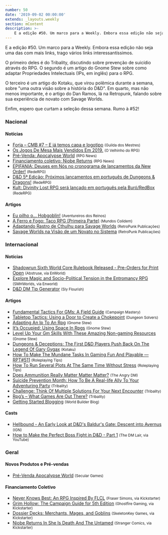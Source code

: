 ```yaml
---
number: 50
date: '2019-09-02 00:00:00'
extends: _layouts.weekly
section: mContent
description: >-
    E a edição #50. Um marco para a Weekly. Embora essa edição não seja uma das com mais links, trago vários links interessantíssimos. O primeiro deles é do Tribality, discutindo sobre prevenção de suicídio através do RPG. O segundo é um artigo do Gnome Stew sobre como adaptar Proprieda
---
```


E a edição #50. Um marco para a Weekly. Embora essa edição não seja uma das com mais links, trago vários links interessantíssimos.

O primeiro deles é do Tribality, discutindo sobre prevenção de suicídio através do RPG. O segundo é um artigo do Gnome Stew sobre como adaptar Propriedades Intelectuais (IPs, em inglês) para o RPG.

O terceiro é um artigo do Kotaku, que virou polêmica durante a semana, sobre &quot;uma outra visão sobre a história do D&amp;D&quot;. Em quarto, mas não menos importante, é o artigo do Dan Ramos, lá na Retropunk, falando sobre sua experiência de novato com Savage Worlds.

Enfim, espero que curtam a seleção dessa semana. Rumo à #52!

### Nacional

#### Notícias

- [Forja – CMB #7 – E já temos capa e logotipo] <small>(Guilda dos Mestres)</small>
- [Os Jogos De Mesa Mais Vendidos Em 2019.] <small>(O Velhinho do RPG)</small>
- [Pré-Venda: Apocalypse World] <small>(RPG News)</small>
- [Financiamento coletivo: Niobe Returns] <small>(RPG News)</small>
- [EPIFANIA: Deuses em Nós no cronograma de lançamentos da New Order!] <small>(RedeRPG)</small>
- [D&amp;D 5ª Edição: Próximos lançamentos em português de Dungeons &amp; Dragons!] <small>(RedeRPG)</small>
- [Kult: Divinity Lost RPG será lançado em português pela Buró/RedBox] <small>(RedeRPG)</small>

#### Artigos

- [Eu pilho o… Hobgoblin!] <small>(Aventureiros dos Reinos)</small>
- [A Ferro e Fogo: Taco RPG (Primeira Parte)] <small>(Mundos Colidem)</small>
- [Adaptando Rastro de Cthulhu para Savage Worlds] <small>(RetroPunk Publicações)</small>
- [Savage Worlds na Visão de um Novato no Sistema] <small>(RetroPunk Publicações)</small>

### Internacional

#### Notícias

- [Shadowrun Sixth World Core Rulebook Released - Pre-Orders for Print Open] <small>(Abstruse, via EnWorld)</small>
- [Explore Magic and Socio-Political Tension in the Entromancy RPG] <small>(SMHWorlds, via Enworld)</small>
- [D&amp;D DM Tip Generator] <small>(Sly Flourish)</small>

#### Artigos

- [Fundamental Tactics For GMs: A Field Guide] <small>(Campaign Mastery)</small>
- [Tabletop Tactics: Using a Door to Create a Chokepoint] <small>(Dungeon Solvers)</small>
- [Adapting An Ip To An Rpg] <small>(Gnome Stew)</small>
- [It’s Occupied; Using Space In Rpgs] <small>(Gnome Stew)</small>
- [Level Up Your Gm Skills With These Amazing Non-gaming Resources] <small>(Gnome Stew)</small>
- [Dungeons &amp; Deceptions: The First D&amp;D Players Push Back On The Legend Of Gary Gygax] <small>(Kotaku)</small>
- [How To Make The Mundane Tasks In Gaming Fun And Playable — RPT#511] <small>(Roleplaying Tips)</small>
- [How To Run Several Plots At The Same Time Without Stress] <small>(Roleplaying Tips)</small>
- [Does Ammunition Really Matter Matter Matter?] <small>(The Angry DM)</small>
- [Suicide Prevention Month: How To Be A Real-life Ally To Your Adventuring Party] <small>(Tribality)</small>
- [Challenge: Think Of Multiple Solutions For Your Next Encounter] <small>(Tribality)</small>
- [Rpg’s – What Games Are Out There?] <small>(Tribality)</small>
- [Getting Started Blogging] <small>(World Builder Blog)</small>

#### Casts

- [Hellbound - An Early Look at D&amp;D&#039;s Baldur&#039;s Gate: Descent into Avernus] <small>(IGN)</small>
- [How to Make the Perfect Boss Fight in D&amp;D - Part 1] <small>(The DM Lair, via YouTube)</small>

### Geral

#### Novos Produtos e Pré-vendas

- [Pré-Venda Apocalypse World] <small>(Secular Games)</small>

#### Financiamento Coletivo

- [Never Knows Best: An RPG Inspired By FLCL] <small>(Fraser Simons, via Kickstarter)</small>
- [Grim Hollow: The Campaign Guide for 5th Edition] <small>(Ghostfire Gaming, via Kickstarter)</small>
- [Dossier Decks: Merchants, Mages, and Goblins] <small>(SkeletonKey Games, via Kickstarter)</small>
- [Niobe Returns In She Is Death And The Untamed] <small>(Stranger Comics, via Kickstarter)</small>


[Savage Worlds na Visão de um Novato no Sistema]: https://retropunk.com.br/editora/savage-worlds-na-visao-de-um-novato-no-sistema/
[Forja – CMB #7 – E já temos capa e logotipo]: http://guildadosmestres.com.br/2019/08/26/forja-cmb-7-e-ja-temos-capa-e-logotipo/
[D&amp;D DM Tip Generator]: http://slyflourish.com/dm_tip_generator.html
[Fundamental Tactics For GMs: A Field Guide]: http://www.campaignmastery.com/blog/tactics-4-gms-a-field-guide/
[Shadowrun Sixth World Core Rulebook Released - Pre-Orders for Print Open]: https://www.enworld.org/threads/shadowrun-sixth-world-core-rulebook-released-pre-orders-for-print-open.666944/
[Dungeons &amp; Deceptions: The First D&amp;D Players Push Back On The Legend Of Gary Gygax]: https://kotaku.com/dungeons-deceptions-the-first-d-d-players-push-back-1837516834
[A Ferro e Fogo: Taco RPG (Primeira Parte)]: https://www.mundoscolidem.com.br/taco-rpg-i/
[How To Run Several Plots At The Same Time Without Stress]: https://www.roleplayingtips.com/adventure-building/how-to-run-several-plots-at-the-same-time-without-stress/
[Hellbound - An Early Look at D&amp;D&#039;s Baldur&#039;s Gate: Descent into Avernus]: https://uk.ign.com/articles/2019/08/26/dnd-baldurs-gate-avernus-preview-play-session-ign-hellbound
[Explore Magic and Socio-Political Tension in the Entromancy RPG]: https://www.enworld.org/threads/explore-magic-and-socio-political-tension-in-the-entromancy-rpg.666704/#new_tab?utm_source=rss&amp;utm_medium=rss&amp;utm_campaign=explore-magic-and-socio-political-tension-in-the-entromancy-rpg
[Challenge: Think Of Multiple Solutions For Your Next Encounter]: https://www.tribality.com/2019/08/27/challenge-think-of-multiple-solutions-for-your-next-encounter/
[Level Up Your Gm Skills With These Amazing Non-gaming Resources]: https://gnomestew.com/level-up-your-gm-skills-with-these-amazing-non-gaming-resources/
[How to Make the Perfect Boss Fight in D&amp;D - Part 1]: https://www.youtube.com/watch?v=uufG7zVE3nA
[Kult: Divinity Lost RPG será lançado em português pela Buró/RedBox]: https://www.rederpg.com.br/2019/08/27/kult-divinity-lost-rpg-sera-lancado-em-portugues-pela-buro-redbox/
[Rpg’s – What Games Are Out There?]: https://www.tribality.com/2019/08/27/rpgs-whats-new-out-there-2/
[Does Ammunition Really Matter Matter Matter?]: https://theangrygm.com/does-ammunition-matter/
[Adapting An Ip To An Rpg]: https://gnomestew.com/adapting-an-ip-to-an-rpg/
[Grim Hollow: The Campaign Guide for 5th Edition]: https://www.kickstarter.com/projects/977277590/grim-hollow-the-campaign-guide
[Never Knows Best: An RPG Inspired By FLCL]: https://www.kickstarter.com/projects/163542734/never-knows-best-adolescent-rebellion-tabletop-roleplaying
[Dossier Decks: Merchants, Mages, and Goblins]: https://www.kickstarter.com/projects/884669312/dossier-decks-merchants-mages-and-goblins
[Os Jogos De Mesa Mais Vendidos Em 2019.]: https://ovelhinhodorpg.wordpress.com/2019/08/28/os-jogos-de-mesa-mais-vendidos-em-2019/
[Pré-Venda: Apocalypse World]: https://newsrpg.wordpress.com/2019/08/29/pre-venda-apocalypse-world/
[Pré-Venda Apocalypse World]: https://www.secular-games.com/produto/pre-venda-apocalypse-world/
[How To Make The Mundane Tasks In Gaming Fun And Playable — RPT#511]: https://www.roleplayingtips.com/rptn/how-to-make-the-mundane-tasks-in-gaming-fun-and-playable-rpt511/
[Getting Started Blogging]: https://worldbuilderblog.me/2019/08/29/getting-started-blogging/
[Adaptando Rastro de Cthulhu para Savage Worlds]: https://retropunk.com.br/editora/adaptando-rastro-de-cthulhu-para-savage-worlds/
[EPIFANIA: Deuses em Nós no cronograma de lançamentos da New Order!]: https://www.rederpg.com.br/2019/08/29/epifania-deuses-em-nos-no-cronograma-de-lancamentos-da-new-order/
[It’s Occupied; Using Space In Rpgs]: https://gnomestew.com/its-occupied-using-space-in-rpgs/
[Tabletop Tactics: Using a Door to Create a Chokepoint]: https://www.dungeonsolvers.com/2019/08/30/tabletop-tactics-using-a-door-to-create-a-choke-point/
[Financiamento coletivo: Niobe Returns]: https://newsrpg.wordpress.com/2019/08/31/financiamento-coletivo-niobe-returns/
[Niobe Returns In She Is Death And The Untamed]: https://www.kickstarter.com/projects/1182319554/niobe-returns-in-she-is-death-and-the-untamed
[Suicide Prevention Month: How To Be A Real-life Ally To Your Adventuring Party]: https://www.tribality.com/2019/09/01/suicide-prevention-month-how-to-be-a-real-life-ally-to-your-adventuring-party/
[Eu pilho o… Hobgoblin!]: http://aventureirosdosreinos.com/eu-pilho-o-hobgoblin/
[D&amp;D 5ª Edição: Próximos lançamentos em português de Dungeons &amp; Dragons!]: https://www.rederpg.com.br/2019/09/01/dd-5a-edicao-proximos-lancamentos-em-portugues-de-dungeons-dragons/
